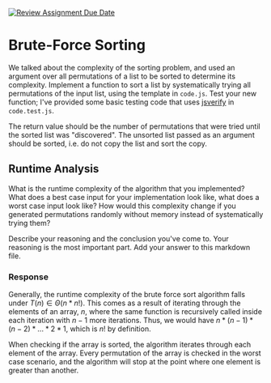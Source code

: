 [![Review Assignment Due Date](https://classroom.github.com/assets/deadline-readme-button-24ddc0f5d75046c5622901739e7c5dd533143b0c8e959d652212380cedb1ea36.svg)](https://classroom.github.com/a/7eEMzrNd)
# Brute-Force Sorting

We talked about the complexity of the sorting problem, and used an argument over
all permutations of a list to be sorted to determine its complexity. Implement
a function to sort a list by systematically trying all permutations of the input
list, using the template in `code.js`. Test your new function; I've provided
some basic testing code that uses [jsverify](https://jsverify.github.io/) in
`code.test.js`.

The return value should be the number of permutations that were tried until the
sorted list was "discovered". The unsorted list passed as an argument should be
sorted, i.e. do not copy the list and sort the copy.

## Runtime Analysis

What is the runtime complexity of the algorithm that you implemented? What does
a best case input for your implementation look like, what does a worst case
input look like? How would this complexity change if you generated permutations
randomly without memory instead of systematically trying them?

Describe your reasoning and the conclusion you've come to. Your reasoning is the
most important part. Add your answer to this markdown file.

### Response

Generally, the runtime complexity of the brute force sort algorithm falls under
$T(n) \in \Theta(n * n!)$. This comes as a result of iterating through the elements of
an array, $n$, where the same function is recursively called inside each iteration
with $n - 1$ more iterations. Thus, we would have 
$n * (n - 1) * (n - 2) * ... * 2 * 1$, which is $n!$ by definition.

When checking if the array is sorted, the algorithm iterates through each element 
of the array. Every permutation of the array is checked in the worst case
scenario, and the algorithm will stop at the point where one element is greater
than another.
